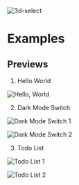 ![3d-select](https://user-images.githubusercontent.com/92443116/192309362-96ce8587-58e1-449a-b52a-81233976e647.png)

# Examples

## Previews

1. Hello World

![Hello, World](https://user-images.githubusercontent.com/92443116/192148486-02dcae0d-3918-4ec0-a706-4d93bf5f7af1.png)

2. Dark Mode Switch

![Dark Mode Switch 1](https://user-images.githubusercontent.com/92443116/192148498-bf1c4b22-8fa0-424a-a15e-953a6150a0e9.png)

![Dark Mode Switch 2](https://user-images.githubusercontent.com/92443116/192148429-e4bd585a-d5ae-45b9-9ddf-567da1a124b8.png)

3. Todo List

![Todo List 1](https://user-images.githubusercontent.com/92443116/192148796-50609104-78d3-43fe-a7a0-e021b0e89969.png)

![Todo List 2](https://user-images.githubusercontent.com/92443116/192148759-e84f02aa-e94b-4d34-9772-bc23ada991de.png)
